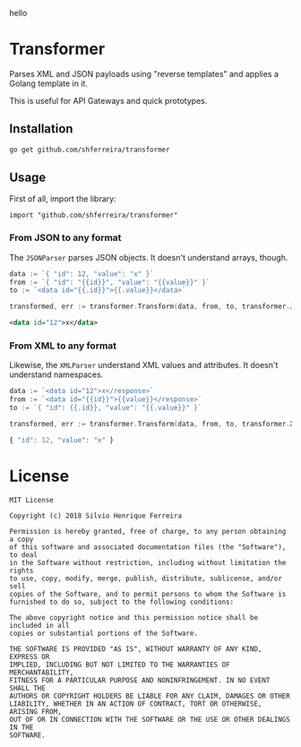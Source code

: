 hello

# Transformer

Parses XML and JSON payloads using "reverse templates" and applies a Golang template in it.

This is useful for API Gateways and quick prototypes.

## Installation

```bash
go get github.com/shferreira/transformer
```

## Usage

First of all, import the library:

```
import "github.com/shferreira/transformer"
```

### From JSON to any format

The `JSONParser` parses JSON objects. It doesn't understand arrays, though.

```go
data := `{ "id": 12, "value": "x" }`
from := `{ "id": "{{id}}", "value": "{{value}}" }`
to := `<data id="{{.id}}">{{.value}}</data>`

transformed, err := transformer.Transform(data, from, to, transformer.JSONParser)
```

```xml
<data id="12">x</data>
```

### From XML to any format

Likewise, the `XMLParser` understand XML values and attributes. It doesn't understand namespaces.

```go
data := `<data id="12">x</response>`
from := `<data id="{{id}}">{{value}}</response>`
to := `{ "id": {{.id}}, "value": "{{.value}}" }`

transformed, err := transformer.Transform(data, from, to, transformer.XMLParser)
```

```js
{ "id": 12, "value": "x" }
```

# License

```
MIT License

Copyright (c) 2018 Silvio Henrique Ferreira

Permission is hereby granted, free of charge, to any person obtaining a copy
of this software and associated documentation files (the "Software"), to deal
in the Software without restriction, including without limitation the rights
to use, copy, modify, merge, publish, distribute, sublicense, and/or sell
copies of the Software, and to permit persons to whom the Software is
furnished to do so, subject to the following conditions:

The above copyright notice and this permission notice shall be included in all
copies or substantial portions of the Software.

THE SOFTWARE IS PROVIDED "AS IS", WITHOUT WARRANTY OF ANY KIND, EXPRESS OR
IMPLIED, INCLUDING BUT NOT LIMITED TO THE WARRANTIES OF MERCHANTABILITY,
FITNESS FOR A PARTICULAR PURPOSE AND NONINFRINGEMENT. IN NO EVENT SHALL THE
AUTHORS OR COPYRIGHT HOLDERS BE LIABLE FOR ANY CLAIM, DAMAGES OR OTHER
LIABILITY, WHETHER IN AN ACTION OF CONTRACT, TORT OR OTHERWISE, ARISING FROM,
OUT OF OR IN CONNECTION WITH THE SOFTWARE OR THE USE OR OTHER DEALINGS IN THE
SOFTWARE.
```
